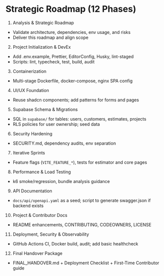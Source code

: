 # Strategic Roadmap (12 Phases)

1. Analysis & Strategic Roadmap

- Validate architecture, dependencies, env usage, and risks
- Deliver this roadmap and align scope

2. Project Initialization & DevEx

- Add .env.example, Prettier, EditorConfig, Husky, lint-staged
- Scripts: lint, typecheck, test, build, audit

3. Containerization

- Multi-stage Dockerfile, docker-compose, nginx SPA config

4. UI/UX Foundation

- Reuse shadcn components; add patterns for forms and pages

5. Supabase Schema & Migrations

- SQL in `supabase/` for tables: users, customers, estimates, projects
- RLS policies for user ownership; seed data

6. Security Hardening

- SECURITY.md, dependency audits, env separation

7. Iterative Sprints

- Feature flags (`VITE_FEATURE_*`), tests for estimator and core pages

8. Performance & Load Testing

- k6 smoke/regression, bundle analysis guidance

9. API Documentation

- `docs/api/openapi.yaml` as a seed; script to generate swagger.json if backend exists

10. Project & Contributor Docs

- README enhancements, CONTRIBUTING, CODEOWNERS, LICENSE

11. Deployment, Security & Observability

- GitHub Actions CI, Docker build, audit; add basic healthcheck

12. Final Handover Package

- FINAL_HANDOVER.md + Deployment Checklist + First-Time Contributor guide
